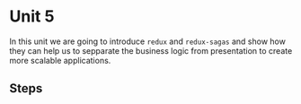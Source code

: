 # Unit 5

In this unit we are going to introduce `redux` and `redux-sagas` and show how they can help us to sepparate the business logic from presentation to create more scalable applications.

## Steps
